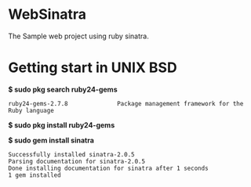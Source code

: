 # WebSinatra
The Sample web project using ruby sinatra.

# Getting start in UNIX BSD

**$ sudo pkg search ruby24-gems**
```
ruby24-gems-2.7.8              Package management framework for the Ruby language
```
**$ sudo pkg install ruby24-gems**

**$ sudo gem install sinatra**
```
Successfully installed sinatra-2.0.5
Parsing documentation for sinatra-2.0.5
Done installing documentation for sinatra after 1 seconds
1 gem installed
```




